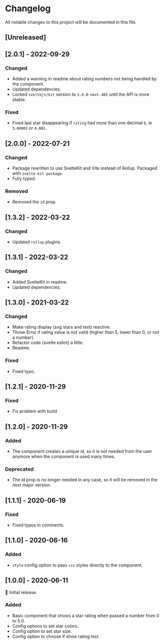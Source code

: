 # Changelog

All notable changes to this project will be documented in this file.

## [Unreleased]

## [2.0.1] - 2022-09-29

### Changed

- Added a warning in readme about rating numbers not being handled by the component.
- Updated dependencies.
- Locked `sveltejs/kit` version to `1.0.0-next.405` until the API is more stable.

### Fixed

- Fixed last star disappearing if `rating` had more than one decimal `0`, ie `3.00002` or `4.001`.

## [2.0.0] - 2022-07-21

### Changed

- Package rewritten to use SvelteKit and Vite instead of Rollup. Packaged with `svelte-kit package`.
- Fully typed.

### Removed

- Removed the `id` prop.

## [1.3.2] - 2022-03-22

### Changed

- Updated `rollup` plugins.

## [1.3.1] - 2022-03-22

### Changed

- Added SvelteKit in readme.
- Updated dependencies.

## [1.3.0] - 2021-03-22

### Changed

- Make rating display (svg stars and text) reactive.
- Throw Error if rating value is not valid (higher than 5, lower than 0, or not a number).
- Refactor code (svelte eslint) a little.
- Readme.

### Fixed

- Fixed typo.

## [1.2.1] - 2020-11-29

### Fixed

- Fix problem with build

## [1.2.0] - 2020-11-29

### Added

- The component creates a unique id, so it is not needed from the user anymore when the component is used many times.

### Deprecated

- The id prop is no longer needed in any case, so it will be removed in the next major version.

## [1.1.1] - 2020-06-19

### Fixed

- Fixed typos in comments.

## [1.1.0] - 2020-06-16

### Added

- `style` config option to pass `css` styles directly to the component.

## [1.0.0] - 2020-06-11

🎊 Initial release.

### Added

- Basic component that shows a star rating when passed a number from 0 to 5.0.
- Config options to set star colors.
- Config option to set star size.
- Config option to choose if show rating text.
